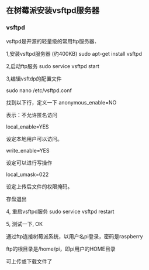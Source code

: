 ## 在树莓派安装vsftpd服务器



### vsftpd

vsftpd是开源的轻量级的常用ftp服务器．



1,安装vsftpd服务器 (约400KB)
sudo apt-get install vsftpd



2,启动ftp服务
sudo service vsftpd start



3,编辑vsftdp的配置文件

sudo nano /etc/vsftpd.conf



找到以下行，定义一下
anonymous_enable=NO  

表示：不允许匿名访问

local_enable=YES   

设定本地用户可以访问。

write_enable=YES

设定可以进行写操作



local_umask=022

设定上传后文件的权限掩码。



存盘退出



4, 重启vsftpd服务
sudo service vsftpd restart



5, 测试一下, OK

通过ftp连接树莓派系统，以用户名pi登录，密码是raspberry

ftp的根目录是/home/pi，即pi用户的HOME目录

可上传或下载文件了